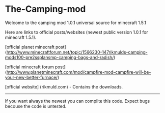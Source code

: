 The-Camping-mod 
=============== 
 
Welcome to the camping mod 1.0.1 universal source for minecraft 1.5.1 

Here are links to official posts/websites (newest public version 1.0.1 for minecraft 1.5.1).
 
[official planet minecraft post] (http://www.minecraftforum.net/topic/1566230-147rikmulds-camping-mods100-pre2ssplansmp-camping-bags-and-radish/) 
 
[official minecraft forum post] (http://www.planetminecraft.com/mod/campfire-mod-campfire-will-be-your-new-better-furnace/) 
 
[official website] (rikmuld.com)  - Contains the downloads. 
 
--------------------------------------------------------------------------------------- 
 
If you want always the newest you can compilte this code. Expect bugs becouse the code is untested.
